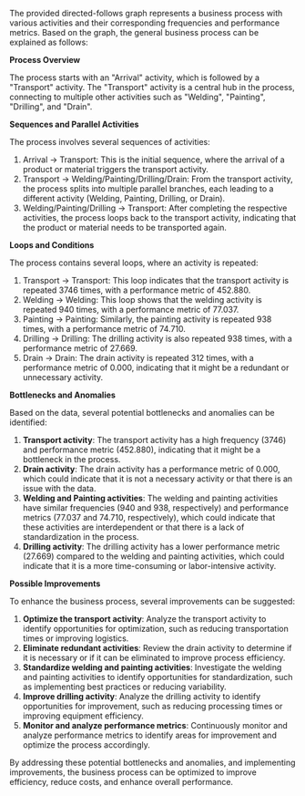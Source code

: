 The provided directed-follows graph represents a business process with various activities and their corresponding frequencies and performance metrics. Based on the graph, the general business process can be explained as follows:

**Process Overview**

The process starts with an "Arrival" activity, which is followed by a "Transport" activity. The "Transport" activity is a central hub in the process, connecting to multiple other activities such as "Welding", "Painting", "Drilling", and "Drain".

**Sequences and Parallel Activities**

The process involves several sequences of activities:

1. Arrival -> Transport: This is the initial sequence, where the arrival of a product or material triggers the transport activity.
2. Transport -> Welding/Painting/Drilling/Drain: From the transport activity, the process splits into multiple parallel branches, each leading to a different activity (Welding, Painting, Drilling, or Drain).
3. Welding/Painting/Drilling -> Transport: After completing the respective activities, the process loops back to the transport activity, indicating that the product or material needs to be transported again.

**Loops and Conditions**

The process contains several loops, where an activity is repeated:

1. Transport -> Transport: This loop indicates that the transport activity is repeated 3746 times, with a performance metric of 452.880.
2. Welding -> Welding: This loop shows that the welding activity is repeated 940 times, with a performance metric of 77.037.
3. Painting -> Painting: Similarly, the painting activity is repeated 938 times, with a performance metric of 74.710.
4. Drilling -> Drilling: The drilling activity is also repeated 938 times, with a performance metric of 27.669.
5. Drain -> Drain: The drain activity is repeated 312 times, with a performance metric of 0.000, indicating that it might be a redundant or unnecessary activity.

**Bottlenecks and Anomalies**

Based on the data, several potential bottlenecks and anomalies can be identified:

1. **Transport activity**: The transport activity has a high frequency (3746) and performance metric (452.880), indicating that it might be a bottleneck in the process.
2. **Drain activity**: The drain activity has a performance metric of 0.000, which could indicate that it is not a necessary activity or that there is an issue with the data.
3. **Welding and Painting activities**: The welding and painting activities have similar frequencies (940 and 938, respectively) and performance metrics (77.037 and 74.710, respectively), which could indicate that these activities are interdependent or that there is a lack of standardization in the process.
4. **Drilling activity**: The drilling activity has a lower performance metric (27.669) compared to the welding and painting activities, which could indicate that it is a more time-consuming or labor-intensive activity.

**Possible Improvements**

To enhance the business process, several improvements can be suggested:

1. **Optimize the transport activity**: Analyze the transport activity to identify opportunities for optimization, such as reducing transportation times or improving logistics.
2. **Eliminate redundant activities**: Review the drain activity to determine if it is necessary or if it can be eliminated to improve process efficiency.
3. **Standardize welding and painting activities**: Investigate the welding and painting activities to identify opportunities for standardization, such as implementing best practices or reducing variability.
4. **Improve drilling activity**: Analyze the drilling activity to identify opportunities for improvement, such as reducing processing times or improving equipment efficiency.
5. **Monitor and analyze performance metrics**: Continuously monitor and analyze performance metrics to identify areas for improvement and optimize the process accordingly.

By addressing these potential bottlenecks and anomalies, and implementing improvements, the business process can be optimized to improve efficiency, reduce costs, and enhance overall performance.